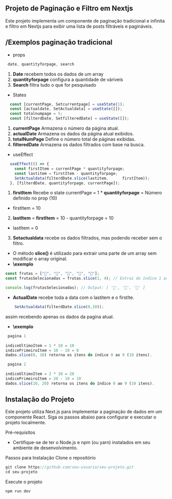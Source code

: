 ## Projeto de Paginação e Filtro em Nextjs

Este projeto implementa um componente de paginação tradicional e infinita e filtro em Nextjs para exibir uma lista de posts filtráveis e pagináveis.


## /Exemplos paginação tradicional

* props

```javascript
 date, quantityforpage, search 
```

1. **Date** recebem todos os dados de um array
2. **quantityforpage** configura a quantidade de váriveis
3. **Search** filtra tudo o que for pesquisado

 * States

```javascript
  const [currentPage, Setcurrentpage] = useState(1);
  const [actualdate, SetActualdata] = useState([]);
  const totalnumpage = 5;
  const [filterdDate, SetfilteredDate] = useState([]);
```

1. **currentPage** Armazena o número da página atual.
2. **actualDate** Armazena os dados da página atual exibidos.
3. **totalNumPage** Define o número total de páginas exibidas.
4. **filteredDate** Armazena os dados filtrados com base na busca.

* useEffect


```javascript
  useEffect(() => {
    const firstItem = currentPage * quantityforpage;
    const lastitem = firstItem - quantityforpage;
    SetActualdata(filterdDate.slice(lastitem,      firstItem));
  }, [filterdDate, quantityforpage, currentPage]);
```

1. **firstItem** Recebe o state currentPage  = 1 * **quantityforpage** = Número definido no prop (10)

* firstItem = 10

2. **lastItem** = **firstItem** = 10 - quantityforpage = 10

* lastItem = 0

3. **Setactualdata** recebe os dados filtrados, mas podendo receber sem o filtro. 

  * O método **slice()** é utilizado para extrair uma parte de um array sem modificar o array original.
  * **\exemplo**

  ```javascript
 const frutas = ["🍎", "🍌", "🍇", "🍉", "🍒"];
const frutasSelecionadas = frutas.slice(1, 4); // Extrai do índice 1 ao 3 (4 não incluso)

console.log(frutasSelecionadas); // Output: [ '🍌', '🍇', '🍉' ]
```

 * **ActualDate** recebe toda a data com o lastitem e o firstIte.

 ```javascript
     SetActualdata(filterdDate.slice(0,10));
```
assim recebendo apenas os dados da pagina atual. 

* **\exemplo**

```javascript
 pagina 1
 
indiceUltimoItem = 1 * 10 = 10
indicePrimeiroItem = 10 - 10 = 0
dados.slice(0, 10) retorna os itens do índice 0 ao 9 (10 itens).

 pagina 2
 
indiceUltimoItem = 2 * 10 = 20
indicePrimeiroItem = 20 - 10 = 10
dados.slice(10, 20) retorna os itens do índice 0 ao 9 (10 itens).
```

## Instalação do Projeto

Este projeto utiliza Next.js para implementar a paginação de dados em um componente React. Siga os passos abaixo para configurar e executar o projeto localmente.

Pré-requisitos
* Certifique-se de ter o Node.js e npm (ou yarn) instalados em seu ambiente de desenvolvimento.

Passos para Instalação
Clone o repositório
 ```javascript
git clone https://github.com/seu-usuario/seu-projeto.git
cd seu-projeto
 ```

Execute o projeto
 ```javascript
npm run dev
 ```
